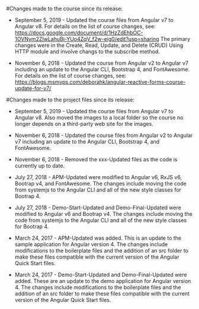 #Changes made to the course since its release:
- September 5, 2019 - Updated the course files from Angular v7 to Angular v8. For details on the list of course changes, see: https://docs.google.com/document/d/1HzZdEhbOC-1OVNym2ZIwLahuBi-YUo4ZqV_f2w-eig0/edit?usp=sharing The primary changes were in the Create, Read, Update, and Delete (CRUD) Using HTTP module and involve changs to the subscribe method.

- November 6, 2018 - Updated the course from Angular v2 to Angular v7 including an update to the Angular CLI, Bootstrap 4, and FontAwesome. For details on the list of course changes, see: https://blogs.msmvps.com/deborahk/angular-reactive-forms-course-update-for-v7/

#Changes made to the project files since its release:
- September 5, 2019 - Updated the course files from Angular v7 to Angular v8. Also moved the images to a local folder so the course no longer depends on a third-party web site for the images.

- November 6, 2018 - Updated the course files from Angular v2 to Angular v7 including an update to the Angular CLI, Bootstrap 4, and FontAwesome.
- November 6, 2018 - Removed the xxx-Updated files as the code is currently up to date.

- July 27, 2018 - APM-Updated were modified to Angular v6, RxJS v6, Bootrap v4, and FontAwesome. The changes include moving the code from systemjs to the Angular CLI and all of the new style classes for Bootrap 4.
- July 27, 2018 - Demo-Start-Updated and Demo-Final-Updated were modified to Angular v6 and Bootrap v4. The changes include moving the code from systemjs to the Angular CLI and all of the new style classes for Bootrap 4.

- March 24, 2017 - APM-Updated was added. This is an update to the sample application for Angular version 4. The changes include modifications to the boilerplate files and the addition of an src folder to make these files compatible with the current version of the Angular Quick Start files.
- March 24, 2017 - Demo-Start-Updated and Demo-Final-Updated were added. These are an update to the demo application for Angular version 4. The changes include modifications to the boilerplate files and the addition of an src folder to make these files compatible with the current version of the Angular Quick Start files.
